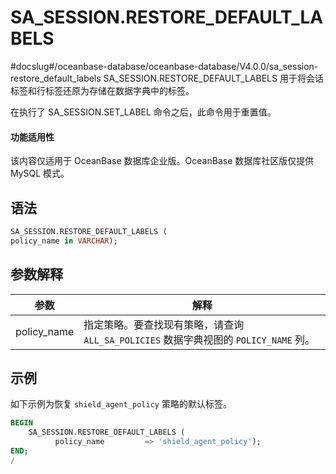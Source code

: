 SA_SESSION.RESTORE_DEFAULT_LABELS 
======================================================
#docslug#/oceanbase-database/oceanbase-database/V4.0.0/sa_session-restore_default_labels
SA_SESSION.RESTORE_DEFAULT_LABELS 用于将会话标签和行标签还原为存储在数据字典中的标签。

在执行了 SA_SESSION.SET_LABEL 命令之后，此命令用于重置值。

  <main id="notice" >
    <h4>功能适用性</h4>
    <p>该内容仅适用于 OceanBase 数据库企业版。OceanBase 数据库社区版仅提供 MySQL 模式。</p>
  </main>

语法 
-----------

```sql
SA_SESSION.RESTORE_DEFAULT_LABELS (
policy_name in VARCHAR);
```



参数解释 
-------------



|   **参数**    |                          **解释**                           |
|-------------|-----------------------------------------------------------|
| policy_name | 指定策略。要查找现有策略，请查询 `ALL_SA_POLICIES` 数据字典视图的 `POLICY_NAME` 列。 |



示例 
-----------

如下示例为恢复 `shield_agent_policy` 策略的默认标签。

```sql
BEGIN
    SA_SESSION.RESTORE_DEFAULT_LABELS (
          policy_name         => 'shield_agent_policy');
END;
/
```



